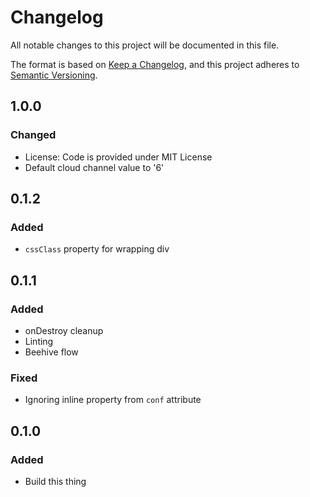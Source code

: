 # Changelog
All notable changes to this project will be documented in this file.

The format is based on [Keep a Changelog](https://keepachangelog.com/en/1.0.0/),
and this project adheres to [Semantic Versioning](https://semver.org/spec/v2.0.0.html).

## 1.0.0
### Changed
- License: Code is provided under MIT License
- Default cloud channel value to '6'

## 0.1.2
### Added
- `cssClass` property for wrapping div

## 0.1.1
### Added
- onDestroy cleanup
- Linting
- Beehive flow
### Fixed
- Ignoring inline property from `conf` attribute

## 0.1.0
### Added
- Build this thing